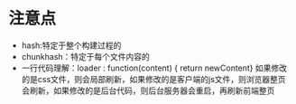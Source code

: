 # 注意点
- hash:特定于整个构建过程的
- chunkhash：特定于每个文件内容的
- 一行代码理解：loader : function(content) { return newContent}
如果修改的是css文件，则会局部刷新，如果修改的是客户端的js文件，则浏览器整页会刷新，如果修改的是后台代码，则后台服务器会重启，再刷新前端整页
